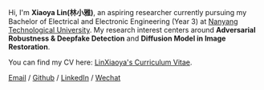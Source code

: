 Hi, I'm **Xiaoya Lin(林小雅)**, an aspiring researcher currently pursuing my Bachelor of Electrical and Electronic Engineering (Year 3) at [Nanyang Technological University](https://www.ntu.edu.sg/). My research interest centers around **Adversarial Robustness & Deepfake Detection** and **Diffusion Model in Image Restoration**.  

You can find my CV here: [LinXiaoya's Curriculum Vitae](../../assets/LinXiaoya_Resume_Research.pdf).

[Email](mailto:LINX0070@e.ntu.edu.sg) / [Github](https://github.com/LinXiaoya0228) / [LinkedIn](https://www.linkedin.com/in/xiaoya-lin/) / [Wechat](../../images/wechat.png)
